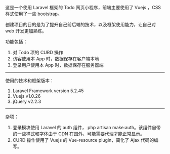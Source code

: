 这是一个使用 Laravel 框架的 Todo 网页小程序，前端主要使用了 Vuejs ，CSS 样式使用了一些 bootstrap。

创建项目的目的是为了提升自己前后端的技术，以及框架使用能力，让自己对 web 开发更加熟练。

功能包括：

1. 对 Todo 项的 CURD 操作
2. 访客使用本 App 时，数据保存在客户端本地
3. 登录用户使用本 App 时，数据保存在服务器端


--- 

使用的技术和框架版本：

1. Laravel Framework version 5.2.45
2. Vuejs v1.0.26
3. jQuery v2.2.3

--- 

杂项：

1. 登录模块使用 Laravel 的 auth 组件， php artisan make:auth。该组件自带的一些样式和字体由于 CDN 在国外，可能需要代理才能正常显示。
2. CURD 操作使用了 Vuejs 的 Vue-resource plugin，简化了 Ajax 代码的编写。
